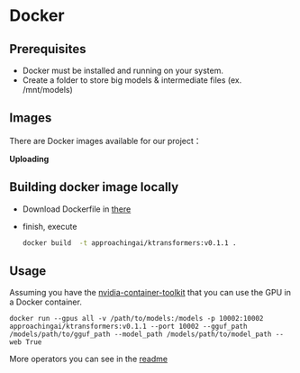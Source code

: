 # Docker

## Prerequisites
* Docker must be installed and running on your system.
* Create a folder to store big models & intermediate files (ex. /mnt/models)

## Images
There are Docker images available for our project：

**Uploading**

## Building docker image locally
 - Download Dockerfile in [there](../../Dockerfile)

 - finish, execute
   ```bash
   docker build  -t approachingai/ktransformers:v0.1.1 .
   ```

## Usage

Assuming you have the [nvidia-container-toolkit](https://github.com/NVIDIA/nvidia-container-toolkit) that you can use the GPU in a Docker container.
```
docker run --gpus all -v /path/to/models:/models -p 10002:10002 approachingai/ktransformers:v0.1.1 --port 10002 --gguf_path /models/path/to/gguf_path --model_path /models/path/to/model_path --web True
```

More operators you can see in the [readme](../../README.md)